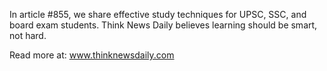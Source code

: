 In article #855, we share effective study techniques for UPSC, SSC, and board exam students. Think News Daily believes learning should be smart, not hard.

Read more at: www.thinknewsdaily.com